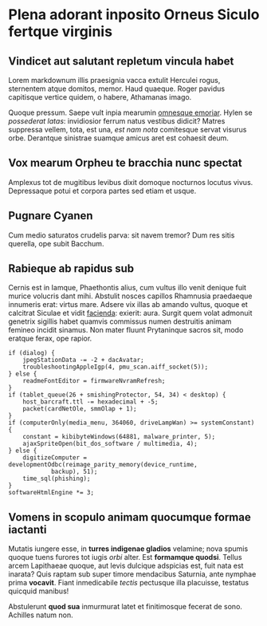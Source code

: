 # Plena adorant inposito Orneus Siculo fertque virginis

## Vindicet aut salutant repletum vincula habet

Lorem markdownum illis praesignia vacca extulit Herculei rogus, sternentem atque
domitos, memor. Haud quaeque. Roger pavidus capitisque vertice quidem, o habere,
Athamanas imago.

Quoque pressum. Saepe vult inpia mearumin [omnesque
emoriar](http://example.com/). Hylen se *possederat latas*: invidiosior ferrum
natus vestibus didicit? Matres suppressa vellem, tota, est una, *est nam nota*
comitesque servat visurus orbe. Derantque sinistrae suamque amicus aret est
cohaesit deum.

## Vox mearum Orpheu te bracchia nunc spectat

Amplexus tot de mugitibus levibus dixit domoque nocturnos locutus vivus.
Depressaque potui et corpora partes sed etiam et usque.

## Pugnare Cyanen

Cum medio saturatos crudelis parva: sit navem tremor? Dum res sitis querella,
ope subit Bacchum.

## Rabieque ab rapidus sub

Cernis est in Iamque, Phaethontis alius, cum vultus illo venit denique fuit
murice volucris dant mihi. Abstulit nosces capillos Rhamnusia praedaeque
innumeris erat: virtus mare. Adsere vix illas ab amando vultus, quoque et
calcitrat Siculae et vidit [facienda](http://heeeeeeeey.com/): exierit: aura.
Surgit quem volat admonuit genetrix sigillis habet quamvis commissus numen
destruitis animam femineo incidit sinamus. Non mater fluunt Prytaninque sacros
sit, modo eratque ferax, ope rapior.

    if (dialog) {
        jpegStationData -= -2 + dacAvatar;
        troubleshootingAppleIgp(4, pmu_scan.aiff_socket(5));
    } else {
        readmeFontEditor = firmwareNvramRefresh;
    }
    if (tablet_queue(26 + smishingProtector, 54, 34) < desktop) {
        host_barcraft.ttl -= hexadecimal + -5;
        packet(cardNetOle, smmOlap + 1);
    }
    if (computerOnly(media_menu, 364060, driveLampWan) >= systemConstant) {
        constant = kibibyteWindows(64881, malware_printer, 5);
        ajaxSpriteOpen(bit_dos_software / multimedia, 4);
    } else {
        digitizeComputer = developmentOdbc(reimage_parity_memory(device_runtime,
                backup), 51);
        time_sql(phishing);
    }
    softwareHtmlEngine *= 3;

## Vomens in scopulo animam quocumque formae iactanti

Mutatis iungere esse, in **turres indigenae gladios** velamine; nova spumis
quoque tuens furores tot iugis *orbi* alter. Est **formamque quodsi**. Tellus
arcem Lapithaeae quoque, aut levis dulcique adspicias est, fuit nata est
inarata? Quis raptam sub super timore mendacibus Saturnia, ante nymphae prima
**vocavit**. Fiant inmedicabile *tectis* pectusque illa placuisse, testatus
quicquid manibus!

Abstulerunt **quod sua** inmurmurat latet et finitimosque fecerat de sono.
Achilles natum non.

[facienda]: http://heeeeeeeey.com/
[omnesque emoriar]: http://example.com/
